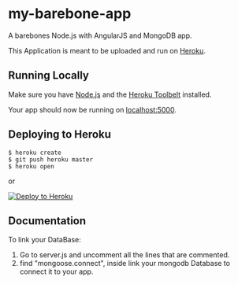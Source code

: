 # my-barebone-app

A barebones Node.js with AngularJS and MongoDB app.

This Application is meant to be uploaded and run on [Heroku](https://www.heroku.com/).

## Running Locally

Make sure you have [Node.js](http://nodejs.org/) and the [Heroku Toolbelt](https://toolbelt.heroku.com/) installed.

Your app should now be running on [localhost:5000](http://localhost:5000/).

## Deploying to Heroku

```
$ heroku create
$ git push heroku master
$ heroku open
```
or

[![Deploy to Heroku](https://www.herokucdn.com/deploy/button.png)](https://heroku.com/deploy)

## Documentation

To link your DataBase:

1. Go to server.js and uncomment all the lines that are commented.
2. find "mongoose.connect", inside link your mongodb Database to connect it to your app.
